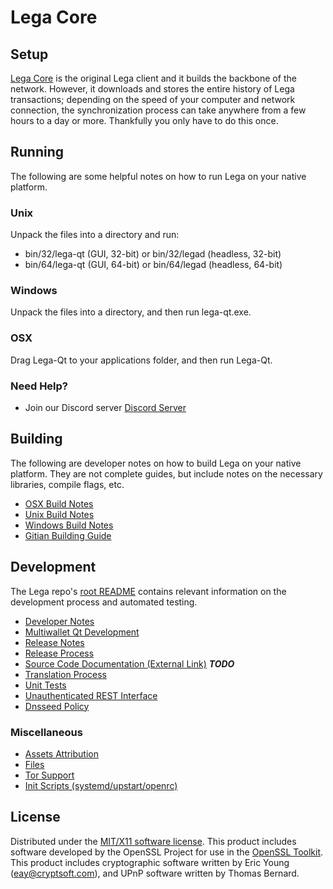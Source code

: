 Lega Core
=====================

Setup
---------------------
[Lega Core](https://lega.com) is the original Lega client and it builds the backbone of the network. However, it downloads and stores the entire history of Lega transactions; depending on the speed of your computer and network connection, the synchronization process can take anywhere from a few hours to a day or more. Thankfully you only have to do this once.

Running
---------------------
The following are some helpful notes on how to run Lega on your native platform.

### Unix

Unpack the files into a directory and run:

- bin/32/lega-qt (GUI, 32-bit) or bin/32/legad (headless, 32-bit)
- bin/64/lega-qt (GUI, 64-bit) or bin/64/legad (headless, 64-bit)

### Windows

Unpack the files into a directory, and then run lega-qt.exe.

### OSX

Drag Lega-Qt to your applications folder, and then run Lega-Qt.

### Need Help?

* Join our Discord server [Discord Server](https://discord.lega.com)

Building
---------------------
The following are developer notes on how to build Lega on your native platform. They are not complete guides, but include notes on the necessary libraries, compile flags, etc.

- [OSX Build Notes](build-osx.md)
- [Unix Build Notes](build-unix.md)
- [Windows Build Notes](build-windows.md)
- [Gitian Building Guide](gitian-building.md)

Development
---------------------
The Lega repo's [root README](https://github.com/lega-project/lega/blob/master/README.md) contains relevant information on the development process and automated testing.

- [Developer Notes](developer-notes.md)
- [Multiwallet Qt Development](multiwallet-qt.md)
- [Release Notes](release-notes.md)
- [Release Process](release-process.md)
- [Source Code Documentation (External Link)](https://dev.visucore.com/bitcoin/doxygen/) ***TODO***
- [Translation Process](translation_process.md)
- [Unit Tests](unit-tests.md)
- [Unauthenticated REST Interface](REST-interface.md)
- [Dnsseed Policy](dnsseed-policy.md)

### Miscellaneous
- [Assets Attribution](assets-attribution.md)
- [Files](files.md)
- [Tor Support](tor.md)
- [Init Scripts (systemd/upstart/openrc)](init.md)

License
---------------------
Distributed under the [MIT/X11 software license](http://www.opensource.org/licenses/mit-license.php).
This product includes software developed by the OpenSSL Project for use in the [OpenSSL Toolkit](https://www.openssl.org/). This product includes
cryptographic software written by Eric Young ([eay@cryptsoft.com](mailto:eay@cryptsoft.com)), and UPnP software written by Thomas Bernard.

